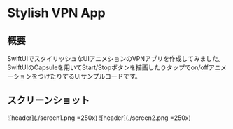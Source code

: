 # Stylish VPN App
## 概要
SwiftUIでスタイリッシュなUIアニメションのVPNアプリを作成してみました。
SwiftUIのCapsuleを用いてStart/Stopボタンを描画したりタップでon/offアニメーションをつけたりするUIサンプルコードです。

## スクリーンショット
![header](./screen1.png =250x) ![header](./screen2.png =250x)


